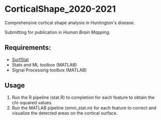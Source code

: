 # CorticalShape_2020-2021

Comprehensive cortical shape analysis in Huntington's disease. 

Submitting for publication in *Human Brain Mapping*. 

## Requirements: 
- [SurfStat](https://mica-mni.github.io/surfstat/)
- Stats and ML toolbox (MATLAB)
- Signal Processing toolbox (MATLAB)

## Usage
1. Run the R pipeline (stat.R) to completion for each feature to obtain the chi-squared values. 
2. Run the MATLAB pipeline (omni_stat.m) for each feature to correct and visualize the detected areas on the cortical surface. 
